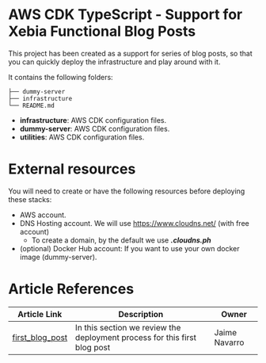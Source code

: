 # AWS CDK TypeScript - Support for Xebia Functional Blog Posts

This project has been created as a support for series of blog posts, so that you can quickly deploy the infrastructure and play around with it.

It contains the following folders:
```
├── dummy-server
├── infrastructure
└── README.md
```
* **infrastructure**: AWS CDK configuration files.
* **dummy-server**: AWS CDK configuration files.
* **utilities**: AWS CDK configuration files.

# External resources
You will need to create or have the following resources before deploying these stacks:
* AWS account.
* DNS Hosting account. We will use https://www.cloudns.net/ (with free account)
  * To create a domain, by the default we use **_.cloudns.ph_**
* (optional) Docker Hub account: If you want to use your own docker image (dummy-server).

# Article References
| Article Link                                            | Description                                                               | Owner         |
|---------------------------------------------------------|---------------------------------------------------------------------------|---------------|
| [first_blog_post](infrastructure/blog_post_1/README.md) | In this section we review the deployment process for this first blog post | Jaime Navarro |
